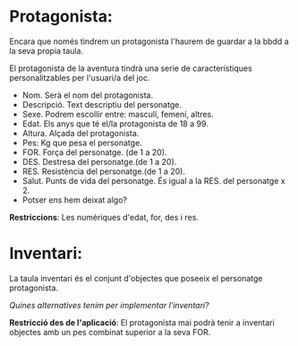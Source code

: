 # Protagonista:

Encara que només tindrem un protagonista l'haurem de guardar a la bbdd a la seva propia taula.

El protagonista de la aventura tindrà una serie de característiques personalitzables per l'usuari/a del joc.

- Nom. Serà el nom del protagonista.
- Descripció. Text descriptiu del personatge.
- Sexe. Podrem escollir entre: masculí, femení, altres.
- Edat. Els anys que té el/la protagonista de 18 a 99.
- Altura. Alçada del protagonista.
- Pes: Kg que pesa el personatge.
- FOR. Força del personatge. (de 1 a 20).
- DES. Destresa del personatge.(de 1 a 20).
- RES. Resistència del personatge.(de 1 a 20).
- Salut. Punts de vida del personatge. És igual a la RES. del personatge x 2.
- Potser ens hem deixat algo?

**Restriccions**: Les numèriques d'edat, for, des i res.

# Inventari:

La taula inventari és el conjunt d'objectes que poseeix el personatge protagonista.

_Quines alternatives tenim per implementar l'inventari?_ 

**Restricció des de l'aplicació**: El protagonista mai podrà tenir a inventari objectes amb un pes combinat superior a la seva FOR.

